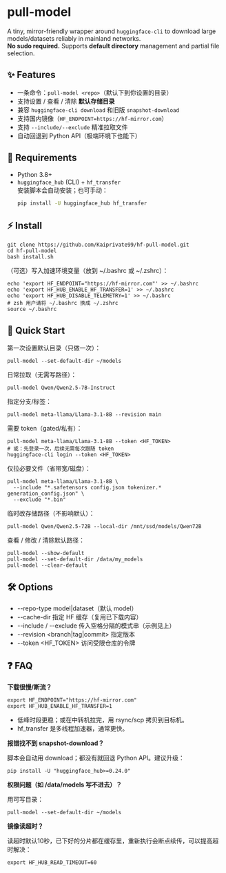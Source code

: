 

# pull-model

A tiny, mirror-friendly wrapper around `huggingface-cli` to download large models/datasets reliably in mainland networks.  
**No sudo required.** Supports **default directory** management and partial file selection.

## ✨ Features
- 一条命令：`pull-model <repo>`（默认下到你设置的目录）
- 支持设置 / 查看 / 清除 **默认存储目录**
- 兼容 `huggingface-cli download` 和旧版 `snapshot-download`
- 支持国内镜像（`HF_ENDPOINT=https://hf-mirror.com`）
- 支持 `--include/--exclude` 精准拉取文件
- 自动回退到 Python API（极端环境下也能下）

## 🧩 Requirements
- Python 3.8+
- `huggingface_hub` (CLI) + `hf_transfer`  
  安装脚本会自动安装；也可手动：
  ```bash
  pip install -U huggingface_hub hf_transfer

## **⚡ Install**

```
git clone https://github.com/Kaiprivate99/hf-pull-model.git
cd hf-pull-model
bash install.sh
```

（可选）写入加速环境变量（放到 ~/.bashrc 或 ~/.zshrc）：

```
echo 'export HF_ENDPOINT="https://hf-mirror.com"' >> ~/.bashrc
echo 'export HF_HUB_ENABLE_HF_TRANSFER=1' >> ~/.bashrc
echo 'export HF_HUB_DISABLE_TELEMETRY=1' >> ~/.bashrc
# zsh 用户请将 ~/.bashrc 换成 ~/.zshrc
source ~/.bashrc
```

## **🚀 Quick Start**

第一次设置默认目录（只做一次）：

```
pull-model --set-default-dir ~/models
```

日常拉取（无需写路径）：

```
pull-model Qwen/Qwen2.5-7B-Instruct
```

指定分支/标签：

```
pull-model meta-llama/Llama-3.1-8B --revision main
```

需要 token（gated/私有）：

```
pull-model meta-llama/Llama-3.1-8B --token <HF_TOKEN>
# 或：先登录一次，后续无需每次跟随 token
huggingface-cli login --token <HF_TOKEN>
```

仅拉必要文件（省带宽/磁盘）：

```
pull-model meta-llama/Llama-3.1-8B \
  --include "*.safetensors config.json tokenizer.* generation_config.json" \
  --exclude "*.bin"
```

临时改存储路径（不影响默认）：

```
pull-model Qwen/Qwen2.5-72B --local-dir /mnt/ssd/models/Qwen72B
```

查看 / 修改 / 清除默认路径：

```
pull-model --show-default
pull-model --set-default-dir /data/my_models
pull-model --clear-default
```

## **🛠 Options**

- --repo-type model|dataset（默认 model）
- --cache-dir <path> 指定 HF 缓存（复用已下载内容）
- --include / --exclude 传入空格分隔的模式串（示例见上）
- --revision <branch|tag|commit> 指定版本
- --token <HF_TOKEN> 访问受限仓库的令牌

## **❓ FAQ**

**下载很慢/断流？**

```
export HF_ENDPOINT="https://hf-mirror.com"
export HF_HUB_ENABLE_HF_TRANSFER=1
```

- 低峰时段更稳；或在中转机拉完，用 rsync/scp 拷贝到目标机。
- hf_transfer 是多线程加速器，通常更快。

**报错找不到 snapshot-download？**

脚本会自动用 download；都没有就回退 Python API。建议升级：

```
pip install -U "huggingface_hub>=0.24.0"
```

**权限问题（如 /data/models 写不进去）？**

用可写目录：

```
pull-model --set-default-dir ~/models
```

**镜像读超时？**

读超时默认10秒，已下好的分片都在缓存里，重新执行会断点续传，可以提高超时解决：

```
export HF_HUB_READ_TIMEOUT=60
```

